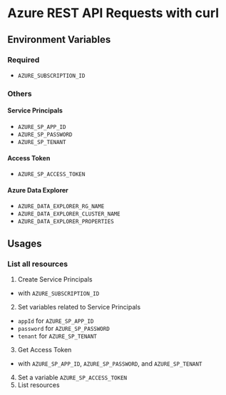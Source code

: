 # Azure REST API Requests with curl

## Environment Variables

### Required

* `AZURE_SUBSCRIPTION_ID`

### Others

#### Service Principals

* `AZURE_SP_APP_ID`
* `AZURE_SP_PASSWORD`
* `AZURE_SP_TENANT`

#### Access Token

* `AZURE_SP_ACCESS_TOKEN`

#### Azure Data Explorer

* `AZURE_DATA_EXPLORER_RG_NAME`
* `AZURE_DATA_EXPLORER_CLUSTER_NAME`
* `AZURE_DATA_EXPLORER_PROPERTIES`

## Usages

### List all resources

1. Create Service Principals
  - with `AZURE_SUBSCRIPTION_ID`
2. Set variables related to Service Principals
  - `appId` for `AZURE_SP_APP_ID`
  - `password` for `AZURE_SP_PASSWORD`
  - `tenant` for `AZURE_SP_TENANT`
3. Get Access Token
  - with `AZURE_SP_APP_ID`, `AZURE_SP_PASSWORD`, and `AZURE_SP_TENANT`
4. Set a variable `AZURE_SP_ACCESS_TOKEN`
3. List resources

